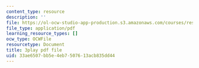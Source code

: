 ```yaml
---
content_type: resource
description: ''
file: https://ol-ocw-studio-app-production.s3.amazonaws.com/courses/res-18-008-calculus-revisited-complex-variables-differential-equations-and-linear-algebra-fall-2011/33ae6507bb5e4eb7507613acb835dd44_dzKnv4ntH2g.pdf
file_type: application/pdf
learning_resource_types: []
ocw_type: OCWFile
resourcetype: Document
title: 3play pdf file
uid: 33ae6507-bb5e-4eb7-5076-13acb835dd44
---
```


